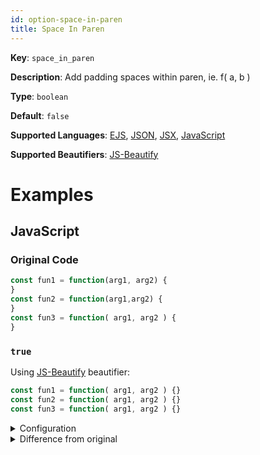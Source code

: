 ```yaml
---
id: option-space-in-paren
title: Space In Paren
---
```

**Key**: `space_in_paren`

**Description**: Add padding spaces within paren, ie. f( a, b )

**Type**: `boolean`

**Default**: `false`

**Supported Languages**: [EJS](/docs/language-ejs.html), [JSON](/docs/language-json.html), [JSX](/docs/language-jsx.html), [JavaScript](/docs/language-javascript.html)

**Supported Beautifiers**: [JS-Beautify](/docs/beautifier-js-beautify.html)

# Examples
## JavaScript
### Original Code
```JavaScript
const fun1 = function(arg1, arg2) {
}
const fun2 = function(arg1,arg2) {
}
const fun3 = function( arg1, arg2 ) {
}

```
### `true`
Using [JS-Beautify](/docs/beautifier-js-beautify.html) beautifier:
```JavaScript
const fun1 = function( arg1, arg2 ) {}
const fun2 = function( arg1, arg2 ) {}
const fun3 = function( arg1, arg2 ) {}
```
<details><summary>Configuration</summary>
A `.unibeautify.json` file would look like the following:
```json
{
  "JavaScript": {
    "indent_size": 2,
    "indent_char": " ",
    "space_in_paren": true
  }
}
```
</details>
<details><summary>Difference from original</summary>
```diff
Index: true
===================================================================
--- true	Original
+++ true	Beautified
@@ -1,6 +1,3 @@
-const␣fun1␣=␣function(arg1,␣arg2)␣{␊
-}␊
-const␣fun2␣=␣function(arg1,arg2)␣{␊
-}␊
-const␣fun3␣=␣function(␣arg1,␣arg2␣)␣{␊
-}␊
+const␣fun1␣=␣function(␣arg1,␣arg2␣)␣{}␊
+const␣fun2␣=␣function(␣arg1,␣arg2␣)␣{}␊
+const␣fun3␣=␣function(␣arg1,␣arg2␣)␣{}
\ No newline at end of file

```
</details>
### `false`
Using [JS-Beautify](/docs/beautifier-js-beautify.html) beautifier:
```JavaScript
const fun1 = function(arg1, arg2) {}
const fun2 = function(arg1, arg2) {}
const fun3 = function(arg1, arg2) {}
```
<details><summary>Configuration</summary>
A `.unibeautify.json` file would look like the following:
```json
{
  "JavaScript": {
    "indent_size": 2,
    "indent_char": " ",
    "space_in_paren": false
  }
}
```
</details>
<details><summary>Difference from original</summary>
```diff
Index: false
===================================================================
--- false	Original
+++ false	Beautified
@@ -1,6 +1,3 @@
-const␣fun1␣=␣function(arg1,␣arg2)␣{␊
-}␊
-const␣fun2␣=␣function(arg1,arg2)␣{␊
-}␊
-const␣fun3␣=␣function(␣arg1,␣arg2␣)␣{␊
-}␊
+const␣fun1␣=␣function(arg1,␣arg2)␣{}␊
+const␣fun2␣=␣function(arg1,␣arg2)␣{}␊
+const␣fun3␣=␣function(arg1,␣arg2)␣{}
\ No newline at end of file

```
</details>